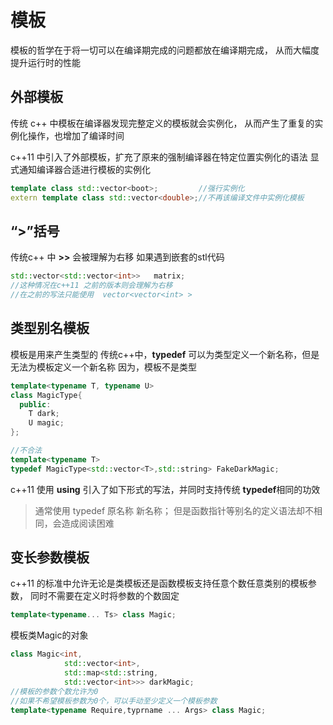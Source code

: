 # 模板
模板的哲学在于将一切可以在编译期完成的问题都放在编译期完成，
从而大幅度提升运行时的性能

## 外部模板
传统 c++ 中模板在编译器发现完整定义的模板就会实例化，
从而产生了重复的实例化操作，也增加了编译时间

c++11 中引入了外部模板，扩充了原来的强制编译器在特定位置实例化的语法
显式通知编译器合适进行模板的实例化

```c++
template class std::vector<boot>;         //强行实例化
extern template class std::vector<double>;//不再该编译文件中实例化模板
```

## “>”括号
传统c++ 中 **>>** 会被理解为右移
如果遇到嵌套的stl代码 
```c++
std::vector<std::vector<int>>   matrix;
//这种情况在c++11 之前的版本则会理解为右移
//在之前的写法只能使用  vector<vector<int> > 
```

## 类型别名模板

模板是用来产生类型的
传统c++中，**typedef** 可以为类型定义一个新名称，但是无法为模板定义一个新名称
因为，模板不是类型
```c++
template<typename T, typename U>
class MagicType{
  public:
    T dark;
    U magic;
};

//不合法
template<typename T>
typedef MagicType<std::vector<T>,std::string> FakeDarkMagic;
```

c++11 使用 **using** 引入了如下形式的写法，并同时支持传统 **typedef**相同的功效

> 通常使用 typedef 原名称 新名称；
> 但是函数指针等别名的定义语法却不相同，会造成阅读困难

## 变长参数模板
c++11 的标准中允许无论是类模板还是函数模板支持任意个数任意类别的模板参数，
同时不需要在定义时将参数的个数固定

```c++
template<typename... Ts> class Magic;
```
模板类Magic的对象
```c++
class Magic<int,
            std::vector<int>,
            std::map<std::string,
            std::vector<int>>> darkMagic;
//模板的参数个数允许为0
//如果不希望模板参数为0个，可以手动至少定义一个模板参数
template<typename Require,typrname ... Args> class Magic;

```

